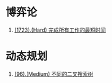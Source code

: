 # 博弈论

1. [(1723).(Hard) 完成所有工作的最短时间][1723]

# 动态规划

1. [(96).(Medium) 不同的二叉搜索树][96]


[1723]: ../binarysearch/E1723_Hard_FindMinimumTimeToFinishAllJobs.java
[96]: ../dynamicprogramming/E96_Medium_UniqueBinarySearchTrees.java